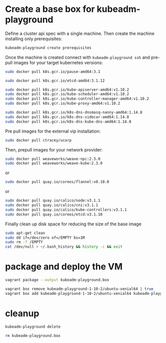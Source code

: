 # Create a base box for kubeadm-playground

Define a cluster api spec with a single machine. Then create the
machine installing only prerequisites:

```bash
kubeadm-playground create prerequisites
```

Once the machine is created connect with `kubeadm-playground ssh` and pre-pull images
for your target kubernetes versions:

```bash
sudo docker pull k8s.gcr.io/pause-amd64:3.1

sudo docker pull k8s.gcr.io/etcd-amd64:3.1.12

sudo docker pull k8s.gcr.io/kube-apiserver-amd64:v1.10.2 
sudo docker pull k8s.gcr.io/kube-scheduler-amd64:v1.10.2 
sudo docker pull k8s.gcr.io/kube-controller-manager-amd64:v1.10.2 
sudo docker pull k8s.gcr.io/kube-proxy-amd64:v1.10.2 

sudo docker pull k8s.gcr.io/k8s-dns-dnsmasq-nanny-amd64:1.14.8
sudo docker pull k8s.gcr.io/k8s-dns-sidecar-amd64:1.14.8
sudo docker pull k8s.gcr.io/k8s-dns-kube-dns-amd64:1.14.8
```

Pre pull images for the external vip installation:
```bash
sudo docker pull ctracey/ucarp
```

Then, prepull images for your network provider:
```bash
sudo docker pull weaveworks/weave-npc:2.3.0
sudo docker pull weaveworks/weave-kube:2.3.0
```

or

```bash
sudo docker pull quay.io/coreos/flannel:v0.10.0
```

or 

```bash
sudo docker pull quay.io/calico/node:v3.1.1
sudo docker pull quay.io/calico/cni:v3.1.1
sudo docker pull quay.io/calico/kube-controllers:v3.1.1
sudo docker pull quay.io/coreos/etcd:v3.1.10
```

Finally clean up disk space for reducing the size of the base image
```bash
sudo apt-get clean
sudo dd if=/dev/zero of=/EMPTY bs=1M
sudo rm -f /EMPTY
cat /dev/null > ~/.bash_history && history -c && exit
```

# package and deploy the VM
```bash
vagrant package --output kubeadm-playground.box

vagrant box remove kubeadm-playground-1-10-2/ubuntu-xenial64 | true
vagrant box add kubeadm-playground-1-10-2/ubuntu-xenial64 kubeadm-playground.box
```

# cleanup

```bash
kubeadm-playground delete

rm kubeadm-playground.box
```
